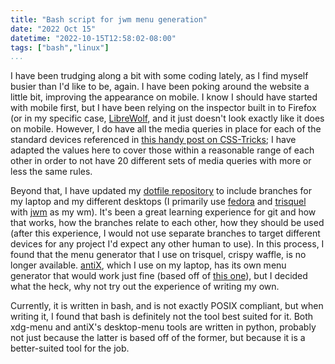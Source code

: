 ```yaml
---
title: "Bash script for jwm menu generation"
date: "2022 Oct 15"
datetime: "2022-10-15T12:58:02-08:00"
tags: ["bash","linux"]
...
```


I have been trudging along a bit with some coding lately, as I find myself busier than I'd like to be, again. I have been poking around the website a little bit, improving the appearance on mobile. I know I should have started with mobile first, but I have been relying on the inspector built in to Firefox (or in my specific case, [LibreWolf](https://librewolf.net), and it just doesn't look exactly like it does on mobile. However, I do have all the media queries in place for each of the standard devices referenced in [this handy post on CSS-Tricks](https://css-tricks.com/snippets/css/media-queries-for-standard-devices/); I have adapted the values here to cover those within a reasonable range of each other in order to not have 20 different sets of media queries with more or less the same rules.

Beyond that, I have updated my [dotfile repository](https://github.com/dzpwl/doot) to include branches for my laptop and my different desktops (I primarily use [fedora](https://getfedora.org) and [trisquel](https://trisquel.info/) with [jwm](https://joewing.net/projects/jwm/) as my wm). It's been a great learning experience for git and how that works, how the branches relate to each other, how they should be used (after this experience, I would not use separate branches to target different devices for any project I'd expect any other human to use). In this process, I found that the menu generator that I use on trisquel, crispy waffle, is no longer available. [antiX](https://antixlinux.com/), which I use on my laptop, has its own menu generator that would work just fine  (based off of [this one](http://xdg-menu.sourceforge.net/)), but I decided what the heck, why not try out the experience of writing my own.

Currently, it is written in bash, and is not exactly POSIX compliant, but when writing it, I found that bash is definitely not the tool best suited for it. Both xdg-menu and antiX's desktop-menu tools are written in python, probably not just because the latter is based off of the former, but because it is a better-suited tool for the job. 
